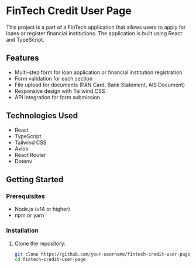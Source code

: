 # FinTech Credit User Page

This project is a part of a FinTech application that allows users to apply for loans or register financial institutions. The application is built using React and TypeScript.

## Features

- Multi-step form for loan application or financial institution registration
- Form validation for each section
- File upload for documents (PAN Card, Bank Statement, AIS Document)
- Responsive design with Tailwind CSS
- API integration for form submission

## Technologies Used

- React
- TypeScript
- Tailwind CSS
- Axios
- React Router
- Dotenv

## Getting Started

### Prerequisites

- Node.js (v14 or higher)
- npm or yarn

### Installation

1. Clone the repository:

   ```sh
   git clone https://github.com/your-username/fintech-credit-user-page.git
   cd fintech-credit-user-page